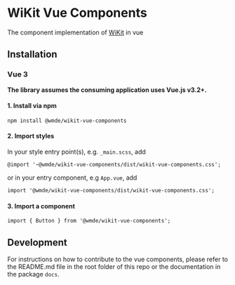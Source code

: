 # WiKit Vue Components

The component implementation of [WiKit](https://github.com/wmde/wikit) in vue

## Installation

### Vue 3

**The library assumes the consuming application uses Vue.js v3.2+.**

#### 1. Install via npm

`npm install @wmde/wikit-vue-components`

#### 2. Import styles

In your style entry point(s), e.g. `_main.scss`, add

`@import '~@wmde/wikit-vue-components/dist/wikit-vue-components.css';`

or in your entry component, e.g `App.vue`, add

`import '@wmde/wikit-vue-components/dist/wikit-vue-components.css';`

#### 3. Import a component

`import { Button } from '@wmde/wikit-vue-components';`

## Development

For instructions on how to contribute to the vue components, please refer to the README.md file in the root folder of this repo or the documentation in the package `docs`.
